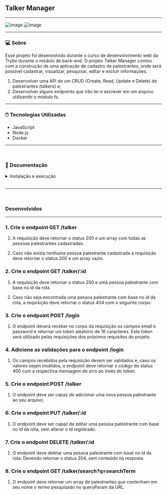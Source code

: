 ## Talker Manager
---
![image](https://user-images.githubusercontent.com/94760136/194197405-0bc6c089-f712-4f3f-ac68-492521673f3e.png)
![image](https://user-images.githubusercontent.com/94760136/194197237-5bfe22c9-3657-4fb1-9da5-3713c011d5f5.png)

<!-- ### 📌 <a href="https://bluewallet.vercel.app/">Clique aqui</a> para acessar o projeto -->
---
### <strong>💻 Sobre</strong>
Esse projeto foi desenvolvido durante o curso de desenvolvimento web da Trybe durante o módulo de back-end. O projeto Talker Manager contou com a construção de uma aplicação de cadastro de palestrantes, onde será possível cadastrar, visualizar, pesquisar, editar e excluir informações.

1. Desenvolver uma API de um CRUD (Create, Read, Update e Delete) de palestrantes (talkers) e;
2. Desenvolver alguns endpoints que irão ler e escrever em um arquivo utilizando o módulo fs.
---

### <strong>🖱️ Tecnologias Utilizadas</strong>
* JavaScript
* Node.js
* Docker

---

</br>

### <strong>📃 Documentação</strong>

  <details>
    <summary>Instalação e execução</summary>
    <br />

- Faça o fork do repositório:
  Tutorial [AQUI](https://github.com/UNIVALI-LITE/Portugol-Studio/wiki/Fazendo-um-Fork-do-reposit%C3%B3rio)
- Abra seu terminal e navegue até a pasta onde preferir alocar o projeto.

- Clone o repositório:

  ```sh 
  git clone git@github.com:marcelamchdo/talker-manager.git
  ```

- Apos ter o repositório clonado em sua maquina, execute este comando para acessar a parta do projeto:

  ```sh
    cd sd-022-a-project-talker-manager
  ```

- Dentro da pasta do projeto, execute o comando abaixo para instalar as dependências do projeto:

  Caso utilize o npm:

  ```sh
    npm install
  ```

  Caso utilize o yarn:

  ```sh
    yarn install
  ```

- Dentro da pasta do projeto, execute o comando abaixo para iniciar o servidor do projeto:

      Caso utilize o npm:

      ```sh
        npm start
      ```

      Caso utilize o yarn:

      ```sh
        yarn start
      ```

  O aplicativo sera executado em modo de desenvolvimento.
  Abrindo na porta padrão que o React usa: <http://localhost:3000/> em seu navegador.

    </details>

</br>

---

</br>


### <strong>Desenvolvidos</strong>

---

### <strong>1. Crie o endpoint GET /talker</strong>
1. A requisição deve retornar o status 200 e um array com todas as pessoas palestrantes cadastradas.

2. Caso não exista nenhuma pessoa palestrante cadastrada a requisição deve retornar o status 200 e um array vazio. 


### <strong>2. Crie o endpoint GET /talker/:id</strong>

1. A requisição deve retornar o status 200 e uma pessoa palestrante com base no id da rota.

2. Caso não seja encontrada uma pessoa palestrante com base no id da rota, a requisição deve retornar o status 404 com o seguinte corpo:


### <strong>3. Crie o endpoint POST /login</strong>

1. O endpoint deverá receber no corpo da requisição os campos email e password e retornar um token aleatório de 16 caracteres. Este token será utilizado pelas requisições dos próximos requisitos do projeto.

### <strong>4. Adicione as validações para o endpoint /login</strong>

1. Os campos recebidos pela requisição devem ser validados e, caso os valores sejam inválidos, o endpoint deve retornar o código de status 400 com a respectiva mensagem de erro ao invés do token.

### <strong>5. Crie o endpoint POST /talker</strong>

1. O endpoint deve ser capaz de adicionar uma nova pessoa palestrante ao seu arquivo.

### <strong>6. Crie o endpoint PUT /talker/:id</strong>

1. O endpoint deve ser capaz de editar uma pessoa palestrante com base no id da rota, sem alterar o id registrado.

### <strong>7. Crie o endpoint DELETE /talker/:id</strong>

1. O endpoint deve deletar uma pessoa palestrante com base no id da rota. Devendo retornar o status 204, sem conteúdo na resposta.

### <strong>8. Crie o endpoint GET /talker/search?q=searchTerm</strong>

1. O endpoint deve retornar um array de palestrantes que contenham em seu nome o termo pesquisado no queryParam da URL. 







